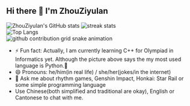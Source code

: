 ## Hi there 👋 I'm ZhouZiyuIan
![ZhouZiyuIan's GitHub stats](https://github-readme-stats.vercel.app/api?username=ZhouZiyuIan&theme=transparent&show_icons=true&hide_border=true&show=reviews,discussions_started&number_format=long&count_private=true)
![streak stats](https://streak-stats.demolab.com?user=ZhouZiyuIan&theme=transparent&hide_border=true)  
![Top Langs](https://github-readme-stats.vercel.app/api/top-langs/?username=ZhouZiyuIan&theme=transparent&hide_border=true)  
<picture>
  <source media="(prefers-color-scheme: dark)" srcset="https://raw.bgithub.xyz/ZhouZiyuIan/zhouziyuian/refs/heads/output/github-contribution-grid-snake-dark.svg">
  <source media="(prefers-color-scheme: light)" srcset="https://raw.bgithub.xyz/ZhouZiyuIan/zhouziyuian/refs/heads/output/github-contribution-grid-snake.svg">
  <img alt="github contribution grid snake animation" src="https://raw.bgithub.xyz/ZhouZiyuIan/zhouziyuian/refs/heads/output/github-contribution-grid-snake.svg">
</picture>

- ⚡ Fun fact: Actually, I am currently learning C++ for Olympiad in Informatics yet. Although the picture above says the my most used language is Python.🤣
- 😄 Pronouns: he/him(in real life) / she/her(jokes/in the internet)
- 💬 Ask me about rhythm games, Genshin Impact, Honkai: Star Rail or some simple programming language
- Use Chinese(both simplified and traditional are okay), English or Cantonese to chat with me.
<!--
**ZhouZiyuIan/zhouziyuian** is a ✨ _special_ ✨ repository because its `README.md` (this file) appears on your GitHub profile.

Here are some ideas to get you started:

- 🔭 I’m currently working on ...
- 🌱 I’m currently learning ...
- 👯 I’m looking to collaborate on ...
- 🤔 I’m looking for help with ...
- 💬 Ask me about ...
- 📫 How to reach me: ...
- 😄 Pronouns: ...
- ⚡ Fun fact: ...
-->

